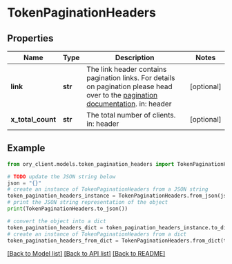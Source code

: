 # TokenPaginationHeaders


## Properties

Name | Type | Description | Notes
------------ | ------------- | ------------- | -------------
**link** | **str** | The link header contains pagination links.  For details on pagination please head over to the [pagination documentation](https://www.ory.sh/docs/ecosystem/api-design#pagination).  in: header | [optional] 
**x_total_count** | **str** | The total number of clients.  in: header | [optional] 

## Example

```python
from ory_client.models.token_pagination_headers import TokenPaginationHeaders

# TODO update the JSON string below
json = "{}"
# create an instance of TokenPaginationHeaders from a JSON string
token_pagination_headers_instance = TokenPaginationHeaders.from_json(json)
# print the JSON string representation of the object
print(TokenPaginationHeaders.to_json())

# convert the object into a dict
token_pagination_headers_dict = token_pagination_headers_instance.to_dict()
# create an instance of TokenPaginationHeaders from a dict
token_pagination_headers_from_dict = TokenPaginationHeaders.from_dict(token_pagination_headers_dict)
```
[[Back to Model list]](../README.md#documentation-for-models) [[Back to API list]](../README.md#documentation-for-api-endpoints) [[Back to README]](../README.md)


